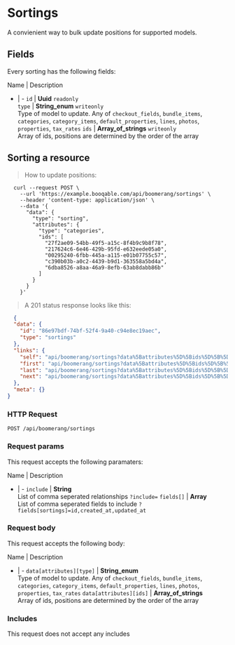 # Sortings

A convienient way to bulk update positions for supported models.

## Fields
Every sorting has the following fields:

Name | Description
- | -
`id` | **Uuid** `readonly`<br>
`type` | **String_enum** `writeonly`<br>Type of model to update. Any of `checkout_fields`, `bundle_items`, `categories`, `category_items`, `default_properties`, `lines`, `photos`, `properties`, `tax_rates`
`ids` | **Array_of_strings** `writeonly`<br>Array of ids, positions are determined by the order of the array


## Sorting a resource



> How to update positions:

```shell
  curl --request POST \
    --url 'https://example.booqable.com/api/boomerang/sortings' \
    --header 'content-type: application/json' \
    --data '{
      "data": {
        "type": "sorting",
        "attributes": {
          "type": "categories",
          "ids": [
            "27f2ae09-54bb-49f5-a15c-8f4b9c9b8f78",
            "217624c6-6e46-429b-95fd-e632eede05a0",
            "00295240-6fbb-445a-a115-e01b07755c57",
            "c390b03b-a0c2-4439-b9d1-363558a5bd4a",
            "6dba8526-a8aa-46a9-8efb-63ab8dabb86b"
          ]
        }
      }
    }'
```

> A 201 status response looks like this:

```json
  {
  "data": {
    "id": "86e97bdf-74bf-52f4-9a40-c94e8ec19aec",
    "type": "sortings"
  },
  "links": {
    "self": "api/boomerang/sortings?data%5Battributes%5D%5Bids%5D%5B%5D=27f2ae09-54bb-49f5-a15c-8f4b9c9b8f78&data%5Battributes%5D%5Bids%5D%5B%5D=217624c6-6e46-429b-95fd-e632eede05a0&data%5Battributes%5D%5Bids%5D%5B%5D=00295240-6fbb-445a-a115-e01b07755c57&data%5Battributes%5D%5Bids%5D%5B%5D=c390b03b-a0c2-4439-b9d1-363558a5bd4a&data%5Battributes%5D%5Bids%5D%5B%5D=6dba8526-a8aa-46a9-8efb-63ab8dabb86b&data%5Battributes%5D%5Btype%5D=categories&data%5Btype%5D=sorting&page%5Bnumber%5D=1&page%5Bsize%5D=25&sorting%5Bdata%5D%5Battributes%5D%5Bids%5D%5B%5D=27f2ae09-54bb-49f5-a15c-8f4b9c9b8f78&sorting%5Bdata%5D%5Battributes%5D%5Bids%5D%5B%5D=217624c6-6e46-429b-95fd-e632eede05a0&sorting%5Bdata%5D%5Battributes%5D%5Bids%5D%5B%5D=00295240-6fbb-445a-a115-e01b07755c57&sorting%5Bdata%5D%5Battributes%5D%5Bids%5D%5B%5D=c390b03b-a0c2-4439-b9d1-363558a5bd4a&sorting%5Bdata%5D%5Battributes%5D%5Bids%5D%5B%5D=6dba8526-a8aa-46a9-8efb-63ab8dabb86b&sorting%5Bdata%5D%5Battributes%5D%5Btype%5D=categories&sorting%5Bdata%5D%5Btype%5D=sorting",
    "first": "api/boomerang/sortings?data%5Battributes%5D%5Bids%5D%5B%5D=27f2ae09-54bb-49f5-a15c-8f4b9c9b8f78&data%5Battributes%5D%5Bids%5D%5B%5D=217624c6-6e46-429b-95fd-e632eede05a0&data%5Battributes%5D%5Bids%5D%5B%5D=00295240-6fbb-445a-a115-e01b07755c57&data%5Battributes%5D%5Bids%5D%5B%5D=c390b03b-a0c2-4439-b9d1-363558a5bd4a&data%5Battributes%5D%5Bids%5D%5B%5D=6dba8526-a8aa-46a9-8efb-63ab8dabb86b&data%5Battributes%5D%5Btype%5D=categories&data%5Btype%5D=sorting&page%5Bnumber%5D=1&page%5Bsize%5D=25&sorting%5Bdata%5D%5Battributes%5D%5Bids%5D%5B%5D=27f2ae09-54bb-49f5-a15c-8f4b9c9b8f78&sorting%5Bdata%5D%5Battributes%5D%5Bids%5D%5B%5D=217624c6-6e46-429b-95fd-e632eede05a0&sorting%5Bdata%5D%5Battributes%5D%5Bids%5D%5B%5D=00295240-6fbb-445a-a115-e01b07755c57&sorting%5Bdata%5D%5Battributes%5D%5Bids%5D%5B%5D=c390b03b-a0c2-4439-b9d1-363558a5bd4a&sorting%5Bdata%5D%5Battributes%5D%5Bids%5D%5B%5D=6dba8526-a8aa-46a9-8efb-63ab8dabb86b&sorting%5Bdata%5D%5Battributes%5D%5Btype%5D=categories&sorting%5Bdata%5D%5Btype%5D=sorting",
    "last": "api/boomerang/sortings?data%5Battributes%5D%5Bids%5D%5B%5D=27f2ae09-54bb-49f5-a15c-8f4b9c9b8f78&data%5Battributes%5D%5Bids%5D%5B%5D=217624c6-6e46-429b-95fd-e632eede05a0&data%5Battributes%5D%5Bids%5D%5B%5D=00295240-6fbb-445a-a115-e01b07755c57&data%5Battributes%5D%5Bids%5D%5B%5D=c390b03b-a0c2-4439-b9d1-363558a5bd4a&data%5Battributes%5D%5Bids%5D%5B%5D=6dba8526-a8aa-46a9-8efb-63ab8dabb86b&data%5Battributes%5D%5Btype%5D=categories&data%5Btype%5D=sorting&page%5Bnumber%5D=&page%5Bsize%5D=25&sorting%5Bdata%5D%5Battributes%5D%5Bids%5D%5B%5D=27f2ae09-54bb-49f5-a15c-8f4b9c9b8f78&sorting%5Bdata%5D%5Battributes%5D%5Bids%5D%5B%5D=217624c6-6e46-429b-95fd-e632eede05a0&sorting%5Bdata%5D%5Battributes%5D%5Bids%5D%5B%5D=00295240-6fbb-445a-a115-e01b07755c57&sorting%5Bdata%5D%5Battributes%5D%5Bids%5D%5B%5D=c390b03b-a0c2-4439-b9d1-363558a5bd4a&sorting%5Bdata%5D%5Battributes%5D%5Bids%5D%5B%5D=6dba8526-a8aa-46a9-8efb-63ab8dabb86b&sorting%5Bdata%5D%5Battributes%5D%5Btype%5D=categories&sorting%5Bdata%5D%5Btype%5D=sorting",
    "next": "api/boomerang/sortings?data%5Battributes%5D%5Bids%5D%5B%5D=27f2ae09-54bb-49f5-a15c-8f4b9c9b8f78&data%5Battributes%5D%5Bids%5D%5B%5D=217624c6-6e46-429b-95fd-e632eede05a0&data%5Battributes%5D%5Bids%5D%5B%5D=00295240-6fbb-445a-a115-e01b07755c57&data%5Battributes%5D%5Bids%5D%5B%5D=c390b03b-a0c2-4439-b9d1-363558a5bd4a&data%5Battributes%5D%5Bids%5D%5B%5D=6dba8526-a8aa-46a9-8efb-63ab8dabb86b&data%5Battributes%5D%5Btype%5D=categories&data%5Btype%5D=sorting&page%5Bnumber%5D=2&page%5Bsize%5D=25&sorting%5Bdata%5D%5Battributes%5D%5Bids%5D%5B%5D=27f2ae09-54bb-49f5-a15c-8f4b9c9b8f78&sorting%5Bdata%5D%5Battributes%5D%5Bids%5D%5B%5D=217624c6-6e46-429b-95fd-e632eede05a0&sorting%5Bdata%5D%5Battributes%5D%5Bids%5D%5B%5D=00295240-6fbb-445a-a115-e01b07755c57&sorting%5Bdata%5D%5Battributes%5D%5Bids%5D%5B%5D=c390b03b-a0c2-4439-b9d1-363558a5bd4a&sorting%5Bdata%5D%5Battributes%5D%5Bids%5D%5B%5D=6dba8526-a8aa-46a9-8efb-63ab8dabb86b&sorting%5Bdata%5D%5Battributes%5D%5Btype%5D=categories&sorting%5Bdata%5D%5Btype%5D=sorting"
  },
  "meta": {}
}
```

### HTTP Request

`POST /api/boomerang/sortings`

### Request params

This request accepts the following paramaters:

Name | Description
- | -
`include` | **String**<br>List of comma seperated relationships `?include=`
`fields[]` | **Array**<br>List of comma seperated fields to include `?fields[sortings]=id,created_at,updated_at`


### Request body

This request accepts the following body:

Name | Description
- | -
`data[attributes][type]` | **String_enum**<br>Type of model to update. Any of `checkout_fields`, `bundle_items`, `categories`, `category_items`, `default_properties`, `lines`, `photos`, `properties`, `tax_rates`
`data[attributes][ids]` | **Array_of_strings**<br>Array of ids, positions are determined by the order of the array


### Includes

This request does not accept any includes